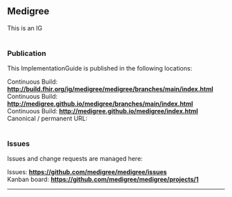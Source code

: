<!--badges-->

<!--/badges-->

Medigree
---
This is an IG
<br> </br>
###
### Publication
This ImplementationGuide is published in the following locations:

Continuous Build: __http://build.fhir.org/ig/medigree/medigree/branches/main/index.html__  
Continuous Build: __http://medigree.github.io/medigree/branches/main/index.html__  
Continuous Build: __http://medigree.github.io/medigree/index.html__  
Canonical / permanent URL: 
<br> </br>

### Issues
Issues and change requests are managed here:  

Issues:  __https://github.com/medigree/medigree/issues__  
Kanban board:  __https://github.com/medigree/medigree/projects/1__  

---



